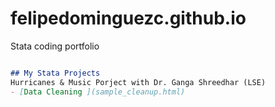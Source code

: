 # felipedominguezc.github.io
Stata coding portfolio

```markdown

## My Stata Projects
Hurricanes & Music Porject with Dr. Ganga Shreedhar (LSE)
- [Data Cleaning ](sample_cleanup.html)

